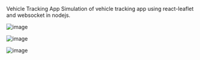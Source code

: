 Vehicle Tracking App 
Simulation of vehicle tracking app using react-leaflet and websocket in nodejs.

![image](https://github.com/user-attachments/assets/3c65e482-327c-45b3-bcd6-6ce1901e12ba)

![image](https://github.com/user-attachments/assets/4a30a645-daa9-40d2-bbc0-6419f5245611)

![image](https://github.com/user-attachments/assets/66c5e31f-9ad5-41a3-8c6f-216ed900f8cb)

